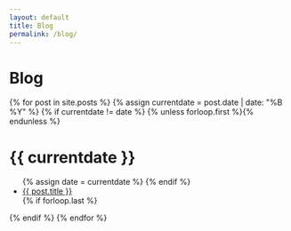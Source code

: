 ```yaml
---
layout: default
title: Blog
permalink: /blog/
---
```


# Blog

{% for post in site.posts %}
  {% assign currentdate = post.date | date: "%B %Y" %}
  {% if currentdate != date %}
    {% unless forloop.first %}</ul>{% endunless %}
    <h1 id='y{{ post.date | date: "%B %Y" }}'>{{ currentdate }}</h1>
    <ul>
    {% assign date = currentdate %}
  {% endif %}
    <li><a href="{{ post.url }}">{{ post.title }}</a></li>
  {% if forloop.last %}
    </ul>
  {% endif %}
{% endfor %}